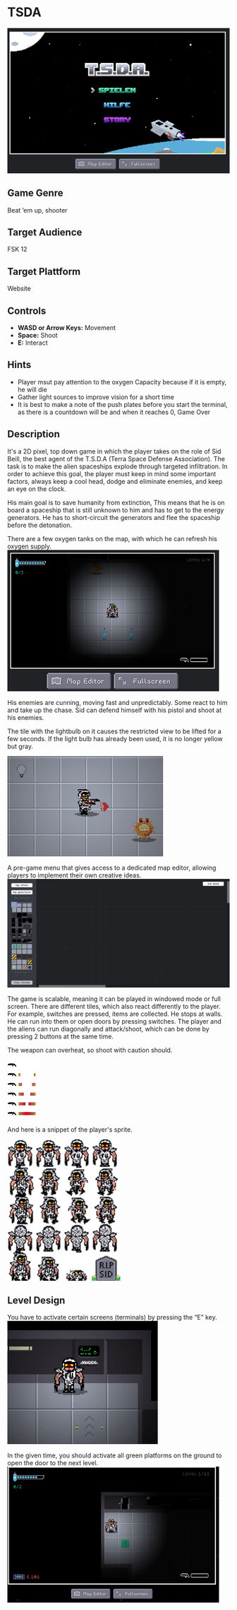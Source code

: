 # TSDA
![alt text](blob/Bild1.png)

## Game Genre
Beat ’em up, shooter

## Target Audience
FSK 12

## Target Plattform
Website

## Controls
- **WASD or Arrow Keys:** Movement
- **Space:** Shoot
- **E:** Interact

## Hints

- Player msut pay attention to the oxygen Capacity because if it is empty, he will die
- Gather light sources to improve vision for a short time
- It is best to make a note of the push plates before you start the terminal, as there is a countdown will be and when it reaches 0, Game Over

## Description

It's a 2D pixel, top down game in which the player takes on the role of Sid Beill, the best agent of the T.S.D.A (Terra Space Defense Association). The task is to make the alien spaceships explode through targeted infiltration. In order to achieve this goal, the player must keep in mind some important factors, always keep a cool head, dodge and eliminate enemies, and keep an eye on the clock.

His main goal is to save humanity from extinction, This means that he is on board a spaceship that is still unknown to him and has to get to the energy generators. He has to short-circuit the generators and flee the spaceship before the detonation.

There are a few oxygen tanks on the map, with which he can refresh his oxygen supply.
![alt text](blob/Bild2.png)

His enemies are cunning, moving fast and unpredictably. Some react to him and take up the chase. Sid can defend himself with his pistol and shoot at his enemies.

The tile with the lightbulb on it causes the restricted view to be lifted for a few seconds. If the light bulb has already been used, it is no longer yellow but gray.

![alt text](blob/Bild3.png)

 A pre-game menu that gives access to a dedicated map editor, allowing players to implement their own creative ideas.
![alt text](blob/Bild4.png)

The game is scalable, meaning it can be played in windowed mode or full screen. There are different tiles, which also react differently to the player. For example, switches are pressed, items are collected. He stops at walls. He can run into them or open doors by pressing switches. The player and the aliens can run diagonally and attack/shoot, which can be done by pressing 2 buttons at the same time.

The weapon can overheat, so shoot with caution should.

![alt text](blob/Bild5.png)

And here is a snippet of the player's sprite.

![alt text](blob/Bild6.png)

## Level Design

You have to activate certain screens (terminals) by pressing the “E” key.
![alt text](blob/Bild7.png)

 In the given time, you should activate all green platforms on the ground to open the door to the next level. 
 ![alt text](blob/Bild8.png)